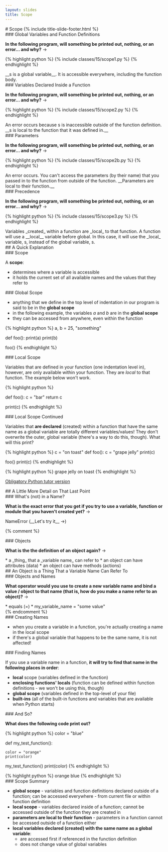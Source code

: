 ```yaml
---
layout: slides
title: Scope
---
```

<section markdown="block" class="title-slide">
# Scope
{% include title-slide-footer.html %}
</section>

<section markdown="block">
### Global Variables and Function Definitions

__In the following program, will something be printed out, nothing, or an error... and why?__ &rarr;

{% highlight python %}
{% include classes/15/scope1.py %}
{% endhighlight %}

<div class="incremental" markdown="block">
__s is a global variable__.  It is accessible everywhere, including the function body. 
</div>
</section>

<section markdown="block">
### Variables Declared Inside a Function

__In the following program, will something be printed out, nothing, or an error... and why?__ &rarr;

{% highlight python %}
{% include classes/15/scope2.py %}
{% endhighlight %}

<div class="incremental" markdown="block">
An error occurs because s is inaccessible outside of the function definition.  __s is local to the function that it was defined in.__
</div>
</section>

<section markdown="block">
### Parameters

__In the following program, will something be printed out, nothing, or an error... and why?__ &rarr;

{% highlight python %}
{% include classes/15/scope2b.py %}
{% endhighlight %}

<div class="incremental" markdown="block">
An error occurs.  You can't access the parameters (by their name) that you passed in to the function from outside of the function.  __Parameters are local to their function.__
</div>
</section>

<section markdown="block">
### Precedence

__In the following program, will something be printed out, nothing, or an error... and why?__ &rarr;

{% highlight python %}
{% include classes/15/scope3.py %}
{% endhighlight %}

<div class="incremental" markdown="block">
Variables _created_ within a function are _local_ to that function.  A function will use a __local__ variable before global.  In this case, it will use the _local_ variable, s, instead of the global variable, s.
</div>
</section>

<section markdown="block">
## A Quick Explanation
</section>

<section markdown="block">
### Scope

A __scope__: 

* determines where a variable is accessible
* it holds the current set of all available names and the values that they refer to

</section>

<section markdown="block">
### Global Scope

* anything that we define in the top level of indentation in our program is said to be in the __global scope__
* in the following example, the variables _a_ and _b_ are in the __global scope__
* they can be accessed from anywhere, even within the function

{% highlight python %}
a, b = 25, "something"

def foo():
	print(a)
	print(b)

foo()
{% endhighlight %}
</section>

<section markdown="block">
### Local Scope

Variables that are defined in your function (one indentation level in), however, are only available within your function.  They are _local_ to that function.  The example below won't work.

{% highlight python %}

def foo():
	c = "bar"
	return c

print(c)
{% endhighlight %}
</section>

<section markdown="block">
### Local Scope Continued

Variables that __are declared__ (created) within a function that have the same name as a global variable are totally different variables/values!  They don't overwrite the outer, global variable (there's a way to do this, though).  What will this print?

{% highlight python %}
c = "on toast"
def foo():
	c = "grape jelly"
	print(c)

foo()
print(c)
{% endhighlight %}

<div class="incremental" markdown="block">
{% highlight python %}
grape jelly
on toast
{% endhighlight %}

[Obligatory Python tutor version](http://www.pythontutor.com/visualize.html#code=c+%3D+%22on+toast%22%0Adef+foo()%3A%0A%09c+%3D+%22grape+jelly%22%0A%09print(c)%0A%0Afoo()%0Aprint(c)&mode=display&cumulative=true&heapPrimitives=false&drawParentPointers=false&textReferences=false&showOnlyOutputs=false&py=3&curInstr=0)
</div>
</section>

<section markdown="block">
## A Little More Detail on That Last Point
</section>

<section markdown="block">
### What's (not) in a Name?


__What is the exact error that you get if you try to use a variable, function or module that you haven't created yet?__ &rarr;

<div class="incremental" markdown="block">
NameError (__Let's try it__ &rarr;)
</div>
</section>

{% comment %}
<section markdown="block">
### Objects


__What is the the definition of an object again?__ &rarr;

<div class="incremental" markdown="block">
* a _thing_ that a _variable name_ can refer to
* an object can have attributes (data)
* an object can have methods (actions)
</div>
</section>

<section markdown="block">
## An Object is a Thing That a Variable Name Can Refer To
</section>

<section markdown="block">
### Objects and Names

__What operator would you use to create a new variable name and bind a value / object to that name (that is, how do you make a name refer to an object)?__ &rarr;

<div class="incremental" markdown="block">
* equals (=)
* my_variable_name = "some value"
</div>
</section>
{% endcomment %}

<section markdown="block">
### Creating Names

* when you create a variable in a function, you're actually creating a name in the local scope
* if there's a global variable that happens to be the same name, it is not affected!

</section>

<section markdown="block">
### Finding Names

If you use a variable name in a function, __it will try to find that name in the following places in order__:

* __local__ scope (variables defined in the function)
* __enclosing functions' locals__ (function can be defined within function definitions - we won't be using this, though)
* __global scope__ (variables defined in the top-level of your file)
* __built-ins__ (all of the built-in functions and variables that are available when Python starts)

</section>
<section markdown="block">
### And So?

__What does the following code print out?__

{% highlight python %}
color = "blue"

def my_test_function():

	color = "orange"
	print(color)

my_test_function()
print(color)
{% endhighlight %}

<div class="incremental" markdown="block">
{% highlight python %}
orange
blue
{% endhighlight %}
</div>
</section>


<section markdown="block">
### Scope Summary

* __global scope__ - variables and function definitions declared outside of a function; can be accessed everywhere - from current file or within function definition 
* __local scope__ - variables declared inside of a function; cannot be accessed outside of the function they are created in
* __parameters are local to their function__ - parameters in a function cannot be accessed outside of a function either
* __local variables declared (created) with the same name as a global variable__:
	* are accessed first if referenced in the function definition 
	* does not change value of global variables
</section>

